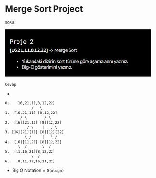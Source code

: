 # Merge Sort Project

`SORU`

![mergeSort](mergeSort.jpg)

`Cevap`

* 
```
0.   [16,21,11,8,12,22]
            /   \
1.  [16,21,11] [8,12,22]
       / \        / \
2.  [16][21,11] [8][12,22]
     |    / \    |   / \
3. [16][21][11] [8][12][22]
     |   \ /     |   \ /
4.  [16][11,21] [8][12,22]
      \  /       \  /
5.  [11,16,21][8,12,22]
            \  /
6.   [8,11,12,16,21,22]
```

* Big O Notation = `O(nlogn)`